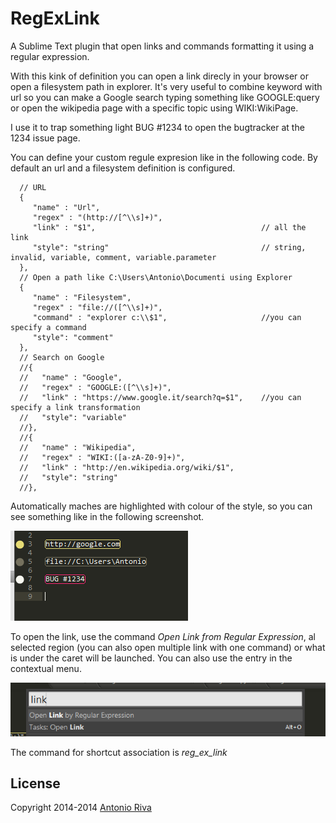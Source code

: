 RegExLink
=========

A Sublime Text plugin that open links and commands formatting it using a regular expression.

With this kink of definition you can open a link direcly in your browser or open a filesystem path in explorer.
It's very useful to combine keyword with url so you can make a Google search typing something like GOOGLE:query or open 
the wikipedia page with a specific topic using WIKI:WikiPage.

I use it to trap something light BUG #1234 to open the bugtracker at the 1234 issue page.

You can define your custom regule expresion like in the following code. By default an url and a filesystem definition is
configured.

```
  // URL 
  { 
     "name" : "Url",
     "regex" : "(http://[^\\s]+)",
     "link" : "$1",                                     // all the link 
     "style": "string"                                  // string, invalid, variable, comment, variable.parameter
  },
  // Open a path like C:\Users\Antonio\Documenti using Explorer 
  { 
     "name" : "Filesystem",
     "regex" : "file://([^\\s]+)",
     "command" : "explorer c:\\$1",                     //you can specify a command
     "style": "comment"
  },
  // Search on Google 
  //{ 
  //   "name" : "Google",
  //   "regex" : "GOOGLE:([^\\s]+)", 
  //   "link" : "https://www.google.it/search?q=$1",    //you can specify a link transformation
  //   "style": "variable"
  //},
  //{ 
  //   "name" : "Wikipedia",
  //   "regex" : "WIKI:([a-zA-Z0-9]+)",
  //   "link" : "http://en.wikipedia.org/wiki/$1",
  //   "style": "string"
  //},
```

Automatically maches are highlighted with colour of the style, so you can see something like in the following screenshot.

![](images/screenshot.png)

To open the link, use the command *Open Link from Regular Expression*, al selected region (you can also open multiple link 
with one command) or what is under the caret will be launched. You can also use the entry in the contextual menu.

![](images/screenshot2.png)

The command for shortcut association is *reg_ex_link*

## License
Copyright 2014-2014 [Antonio Riva](http://www.antonioriva.com)